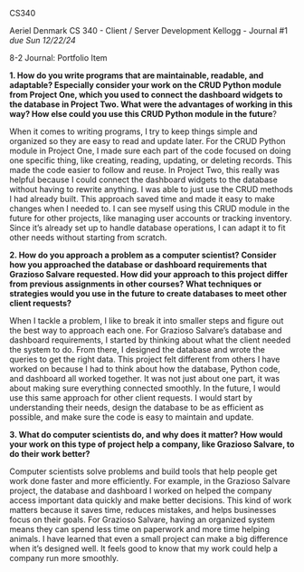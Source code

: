 CS340

Aeriel Denmark
CS 340 - Client / Server Development
Kellogg - Journal #1
*due Sun 12/22/24*

8-2 Journal: Portfolio Item

**1. How do you write programs that are maintainable, readable, and adaptable? Especially consider your work on the CRUD Python module from Project One, which you used to connect the dashboard widgets to the database in Project Two. What were the advantages of working in this way? How else could you use this CRUD Python module in the future**?

When it comes to writing programs, I try to keep things simple and organized so they are easy to read and update later. For the CRUD Python module in Project One, I made sure each part of the code focused on doing one specific thing, like creating, reading, updating, or deleting records. This made the code easier to follow and reuse. In Project Two, this really was helpful because I could connect the dashboard widgets to the database without having to rewrite anything. I was able to just use the CRUD methods I had already built. This approach saved time and made it easy to make changes when I needed to. I can see myself using this CRUD module in the future for other projects, like managing user accounts or tracking inventory. Since it’s already set up to handle database operations, I can adapt it to fit other needs without starting from scratch.

**2. How do you approach a problem as a computer scientist? Consider how you approached the database or dashboard requirements that Grazioso Salvare requested. How did your approach to this project differ from previous assignments in other courses? What techniques or strategies would you use in the future to create databases to meet other client requests?**

When I tackle a problem, I like to break it into smaller steps and figure out the best way to approach each one. For Grazioso Salvare’s database and dashboard requirements, I started by thinking about what the client needed the system to do. From there, I designed the database and wrote the queries to get the right data. This project felt different from others I have worked on because I had to think about how the database, Python code, and dashboard all worked together. It was not just about one part, it was about making sure everything connected smoothly. In the future, I would use this same approach for other client requests. I would start by understanding their needs, design the database to be as efficient as possible, and make sure the code is easy to maintain and update.

**3. What do computer scientists do, and why does it matter? How would your work on this type of project help a company, like Grazioso Salvare, to do their work better?**

Computer scientists solve problems and build tools that help people get work done faster and more efficiently. For example, in the Grazioso Salvare project, the database and dashboard I worked on helped the company access important data quickly and make better decisions. This kind of work matters because it saves time, reduces mistakes, and helps businesses focus on their goals. For Grazioso Salvare, having an organized system means they can spend less time on paperwork and more time helping animals. I have learned that even a small project can make a big difference when it’s designed well. It feels good to know that my work could help a company run more smoothly.
